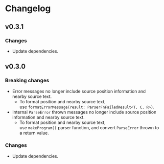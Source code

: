 # Changelog

## v0.3.1
### Changes
* Update dependencies.


## v0.3.0
### Breaking changes
* Error messages no longer include source position information and nearby source text.
  * To format position and nearby source text,  
    use `formatErrorMessage(result: ParserFnFailedResult<T, C, R>)`.
* Internal `ParseError` thrown messages no longer include source position information and nearby source text.
  * To format position and nearby source text,  
    use `makeProgram()` parser function, and convert `ParseError` thrown to a return value.

### Changes
* Update dependencies.

